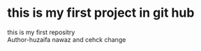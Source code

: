 # this is my first project in git hub
this is my first repositry
<br>
Author-huzaifa nawaz and cehck change 

